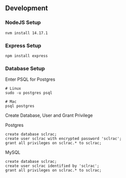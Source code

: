 
## Development 
### NodeJS Setup 


```
nvm install 14.17.1
```

### Express Setup 

```
npm install express
```
### Database Setup 

Enter PSQL for Postgres 

```
# Linux 
sudo -u postgres psql 

# Mac 
psql postgres 
```

Create Database, User and Grant Privilege

Postgres   
```psql
create database sclrac;
create user sclrac with encrypted password 'sclrac';
grant all privileges on sclrac.* to sclrac;
```

MySQL   
```mysql
create database sclrac;
create user sclrac identified by 'sclrac';
grant all privileges on sclrac.* to sclrac;
```

